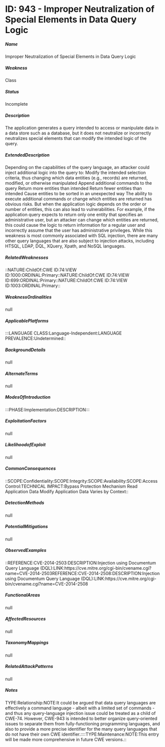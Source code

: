 # ID: 943 - Improper Neutralization of Special Elements in Data Query Logic
<h5>Name</h5>Improper Neutralization of Special Elements in Data Query Logic
<h5>Weakness</h5>Class
<h5>Status</h5>Incomplete
<h5>Description</h5>The application generates a query intended to access or manipulate data in a data store such as a database, but it does not neutralize or incorrectly neutralizes special elements that can modify the intended logic of the query.
<h5>ExtendedDescription</h5>Depending on the capabilities of the query language, an attacker could inject additional logic into the query to: Modify the intended selection criteria, thus changing which data entities (e.g., records) are returned, modified, or otherwise manipulated Append additional commands to the query Return more entities than intended Return fewer entities than intended Cause entities to be sorted in an unexpected way The ability to execute additional commands or change which entities are returned has obvious risks. But when the application logic depends on the order or number of entities, this can also lead to vulnerabilities. For example, if the application query expects to return only one entity that specifies an administrative user, but an attacker can change which entities are returned, this could cause the logic to return information for a regular user and incorrectly assume that the user has administrative privileges. While this weakness is most commonly associated with SQL injection, there are many other query languages that are also subject to injection attacks, including HTSQL, LDAP, DQL, XQuery, Xpath, and NoSQL languages.
<h5>RelatedWeaknesses</h5>::NATURE:ChildOf:CWE ID:74:VIEW ID:1000:ORDINAL:Primary::NATURE:ChildOf:CWE ID:74:VIEW ID:699:ORDINAL:Primary::NATURE:ChildOf:CWE ID:74:VIEW ID:1003:ORDINAL:Primary::
<h5>WeaknessOrdinalities</h5>null
<h5>ApplicablePlatforms</h5>:::LANGUAGE CLASS:Language-Independent:LANGUAGE PREVALENCE:Undetermined::
<h5>BackgroundDetails</h5>null
<h5>AlternateTerms</h5>null
<h5>ModesOfIntroduction</h5>:::PHASE:Implementation:DESCRIPTION:::
<h5>ExploitationFactors</h5>null
<h5>LikelihoodofExploit</h5>null
<h5>CommonConsequences</h5>::SCOPE:Confidentiality:SCOPE:Integrity:SCOPE:Availability:SCOPE:Access Control:TECHNICAL IMPACT:Bypass Protection Mechanism Read Application Data Modify Application Data Varies by Context::
<h5>DetectionMethods</h5>null
<h5>PotentialMitigations</h5>null
<h5>ObservedExamples</h5>::REFERENCE:CVE-2014-2503:DESCRIPTION:Injection using Documentum Query Language (DQL):LINK:https://cve.mitre.org/cgi-bin/cvename.cgi?name=CVE-2014-2503REFERENCE:CVE-2014-2508:DESCRIPTION:Injection using Documentum Query Language (DQL):LINK:https://cve.mitre.org/cgi-bin/cvename.cgi?name=CVE-2014-2508
<h5>FunctionalAreas</h5>null
<h5>AffectedResources</h5>null
<h5>TaxonomyMappings</h5>null
<h5>RelatedAttackPatterns</h5>null
<h5>Notes</h5>TYPE:Relationship:NOTE:It could be argued that data query languages are effectively a command language - albeit with a limited set of commands - and thus any query-language injection issue could be treated as a child of CWE-74. However, CWE-943 is intended to better organize query-oriented issues to separate them from fully-functioning programming languages, and also to provide a more precise identifier for the many query languages that do not have their own CWE identifier.::::TYPE:Maintenance:NOTE:This entry will be made more comprehensive in future CWE versions.::

